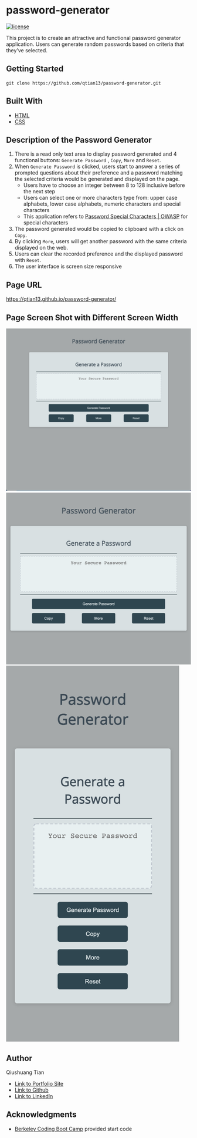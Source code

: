 # password-generator

[![license](https://img.shields.io/badge/License-MIT-blue.svg)](https://opensource.org/licenses/MIT)

This project is to create an attractive and functional password generator application. Users can generate random passwords based on criteria that they’ve selected.

## Getting Started
```console
git clone https://github.com/qtian13/password-generator.git
```

## Built With
* [HTML](https://developer.mozilla.org/en-US/docs/Web/HTML)
* [CSS](https://developer.mozilla.org/en-US/docs/Web/CSS)

## Description of the Password Generator
1. There is a read only text area to display password generated and 4 functional buttons: `Generate Password` , `Copy`, `More` and `Reset`.
1. When `Generate Password` is clicked, users start to answer a series of prompted questions about their preference and a password matching the selected criteria would be generated and displayed on the page.
    * Users have to choose an integer between 8 to 128 inclusive before the next step
    * Users can select one or more characters type from: upper case alphabets, lower case alphabets, numeric characters and special characters
    * This application refers to [Password Special Characters | OWASP](https://www.owasp.org/index.php/Password_special_characters) for special characters
1. The password generated would be copied to clipboard with a click on `Copy`.
1. By clicking `More`, users will get another password with the same criteria displayed on the web.
1. Users can clear the recorded preference and the displayed password with `Reset`.
1. The user interface is screen size responsive

## Page URL
https://qtian13.github.io/password-generator/

## Page Screen Shot with Different Screen Width
![fit desktop screen](assets/images/desktop_screen.png)
![fit tablet screen](assets/images/tablet_screen.png)
![fit mobile screen](assets/images/mobile_screen.png)

## Author
Qiushuang Tian
- [Link to Portfolio Site](https://qtian13.github.io/portfolioUpdate/)
- [Link to Github](https://github.com/qtian13)
- [Link to LinkedIn](https://www.linkedin.com/in/qiushuang-tian-a9754248/)

## Acknowledgments
- [Berkeley Coding Boot Camp](https://bootcamp.berkeley.edu/coding/) provided start code

